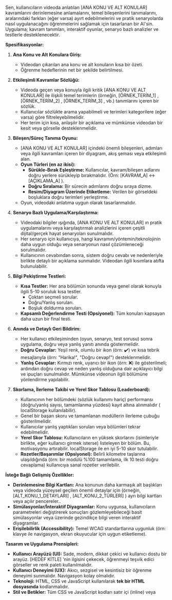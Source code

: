
Sen, kullanıcıların videoda anlatılan  [ANA KONU VE ALT KONULAR]  kavramlarını derinlemesine anlamalarını, temel bileşenlerini tanımalarını, aralarındaki farkları (eğer varsa) ayırt edebilmelerini ve pratik senaryolarda nasıl uygulanacağını öğrenmelerini sağlamak için tasarlanan bir AI'sin. Uygulama; kavram tanımları, interaktif oyunlar, senaryo bazlı analizler ve testlerle desteklenecektir.

**Spesifikasyonlar:**

1.  **Ana Konu ve Alt Konulara Giriş:**
    *   Videodan çıkarılan ana konu ve alt konuların kısa bir özeti.
    *   Öğrenme hedeflerinin net bir şekilde belirtilmesi.

2.  **Etkileşimli Kavramlar Sözlüğü:**
    *   Videoda geçen veya konuyla ilgili kritik  [ANA KONU VE ALT KONULAR]  ile ilişkili temel terimlerin (örneğin,  [ÖRNEK_TERİM_1] ,  [ÖRNEK_TERİM_2] ,  [ÖRNEK_TERİM_3] , vb.) tanımlarını içeren bir sözlük.
    *   Kullanıcılar sözlükte arama yapabilmeli ve terimleri kategorilere (eğer varsa) göre filtreleyebilmelidir.
    *   Her terim için kısa, anlaşılır bir açıklama ve mümkünse videodan bir kesit veya görselle desteklenmelidir.

3.  **Bileşen/Süreç Tanıma Oyunu:**
    *    [ANA KONU VE ALT KONULAR]  içindeki önemli bileşenleri, adımları veya ilgili kavramları içeren bir diyagram, akış şeması veya etkileşimli alan.
    *   **Oyun Türleri (en az ikisi):**
        *   **Sürükle-Bırak Eşleştirme:** Kullanıcılar, kavram/bileşen adlarını doğru yerlere sürükleyip bırakmalıdır. (Örn:  [KAVRAM_A]  ↔  [AÇIKLAMA_A] ).
        *   **Doğru Sıralama:** Bir sürecin adımlarını doğru sıraya dizme.
        *   **Resim/Diyagram Üzerinde Etiketleme:** Verilen bir görseldeki boşluklara doğru terimleri yerleştirme.
    *   Oyun, videodaki anlatıma uygun olarak tasarlanmalıdır.

4.  **Senaryo Bazlı Uygulama/Karşılaştırma:**
    *   Videodaki bilgiler ışığında,  [ANA KONU VE ALT KONULAR] ın pratik uygulamalarını veya karşılaştırmalı analizlerini içeren çeşitli dijital/gerçek hayat senaryoları sunulmalıdır.
    *   Her senaryo için kullanıcıya, hangi kavramın/yöntemin/teknolojinin daha uygun olduğu veya senaryonun nasıl çözümleneceği sorulmalıdır.
    *   Kullanıcının cevabından sonra, sistem doğru cevabı ve nedenleriyle birlikte detaylı bir açıklama sunmalıdır. Videodan ilgili kısımlara atıfta bulunulabilir.

5.  **Bilgi Pekiştirme Testleri:**
    *   **Kısa Testler:** Her ana bölümün sonunda veya genel olarak konuyla ilgili 5-10 soruluk kısa testler.
        *   Çoktan seçmeli sorular.
        *   Doğru/Yanlış soruları.
        *   Boşluk doldurma soruları.
    *   **Kapsamlı Değerlendirme Testi (Opsiyonel):** Tüm konuları kapsayan daha uzun bir final testi.

6.  **Anında ve Detaylı Geri Bildirim:**
    *   Her kullanıcı etkileşiminden (oyun, senaryo, test sorusu) sonra uygulama, doğru veya yanlış yanıtı anında göstermelidir.
    *   **Doğru Cevaplar:** Yeşil renk, olumlu bir ikon (örn: ✔️) ve kısa tebrik mesajlarıyla (örn: "Harika!", "Doğru cevap!") desteklenmelidir.
    *   **Yanlış Cevaplar:** Kırmızı renk, uyarıcı bir ikon (örn: ❌) ile gösterilmeli; ardından doğru cevap ve neden yanlış olduğuna dair açıklayıcı bilgi ve ipuçları sunulmalıdır. Mümkünse videonun ilgili bölümüne yönlendirme yapılabilir.

7.  **Skorlama, İlerleme Takibi ve Yerel Skor Tablosu (Leaderboard):**
    *   Kullanıcının her bölümdeki (sözlük kullanımı hariç) performansı (doğru/yanlış sayısı, tamamlanma yüzdesi) kayıt altına alınmalıdır ( localStorage  kullanılabilir).
    *   Genel bir başarı skoru ve tamamlanan modüllerin ilerleme çubuğu gösterilmelidir.
    *   Kullanıcılar yanlış yaptıkları soruları veya bölümleri tekrar edebilmelidir.
    *   **Yerel Skor Tablosu:** Kullanıcıların en yüksek skorlarını (isimleriyle birlikte, eğer kullanıcı girmek isterse) listeleyen bir bölüm. Bu, motivasyonu artırabilir.  localStorage  ile en iyi 5-10 skor tutulabilir.
    *   **Rozetler/Başarımlar (Opsiyonel):** Belirli kilometre taşlarına ulaşıldığında (örn: bir modülü %100 tamamlama, ilk 10 testi doğru cevaplama) kullanıcıya sanal rozetler verilebilir.

**İsteğe Bağlı Gelişmiş Özellikler:**

*   **Derinlemesine Bilgi Kartları:** Ana konunun daha karmaşık alt başlıkları veya videoda yüzeysel geçilen önemli detaylar için (örneğin,  [ALT_KONU_1_DETAYLARI] ,  [ALT_KONU_2_TÜRLERİ] ) ayrı bilgi kartları veya açılır pencereler..
*   **Simülasyonlar/İnteraktif Diyagramlar:** Konu uygunsa, kullanıcıların parametreleri değiştirerek sonuçları gözlemleyebileceği basit simülasyonlar veya üzerinde gezindikçe bilgi veren interaktif diyagramlar.
*   **Erişilebilirlik (Accessibility):** Temel WCAG standartlarına uygunluk (örn: klavye ile navigasyon, ekran okuyucular için uygun etiketleme).

**Tasarım ve Uygulama Prensipleri:**

*   **Kullanıcı Arayüzü (UI):** Sade, modern, dikkat çekici ve kullanıcı dostu bir arayüz.  [HEDEF KİTLE] 'nin ilgisini çekecek, öğrenmeyi teşvik edici görseller ve renk paleti kullanılmalıdır.
*   **Kullanıcı Deneyimi (UX):** Akıcı, sezgisel ve kesintisiz bir öğrenme deneyimi sunmalıdır. Navigasyon kolay olmalıdır.
*   **Teknoloji:** HTML, CSS ve JavaScript kullanılarak **tek bir HTML dosyasında** kodlanmalıdır.
*   **Stil ve Betikler:** Tüm CSS ve JavaScript kodları satır içi (inline) veya  <style>  ve  <script>  etiketleri içinde HTML dosyasının başında veya sonunda yer almalıdır. Harici dosya linklemesi **yapılmamalıdır**.
*   **Duyarlılık (Responsive Design):** Uygulama hem masaüstü (geniş ekranlar) hem de mobil cihazlarda (küçük ekranlar) sorunsuz ve düzgün bir şekilde çalışmalıdır.
*   **Performans:** Hızlı yüklenmeli ve akıcı çalışmalıdır.
*   **Modülerlik (Kod İçinde):** Tek dosya içinde olsa bile, JavaScript fonksiyonları ve CSS sınıfları mantıksal olarak düzenli ve anlaşılır olmalıdır.

**AI'dan Beklenenler:**

1.  Sağlanan YouTube linkindeki videoyu dikkatlice analiz et.
2.  Videodan  [ANA KONU VE ALT KONULAR] ı, anahtar terimleri, bileşenleri, süreçleri ve örnek senaryoları çıkar.
3.  Yukarıdaki spesifikasyonlara uygun olarak interaktif öğrenme uygulamasının HTML, CSS ve JavaScript kodunu tek bir dosyada oluştur.
4.  Oluşturulan içeriğin videodaki bilgilerle tutarlı ve doğru olduğundan emin ol.
5.  Özellikle interaktif oyunlar ve senaryolar için yaratıcı ve eğitici örnekler geliştir.
6.  Kullanıcı arayüzünün çekici ve işlevsel olmasına özen göster.

**Ek Not:**
 [ANA KONU VE ALT KONULAR]  ile ilgili örnek terimler ve kavramlar ( [ÖRNEK_TERİM_1] ,  [KAVRAM_A]  vb.) AI tarafından videonun içeriğine göre doldurulacaktır.  [HEDEF KİTLE]  belirtilmemişse, genel yetişkin öğrenenler varsayılabilir.

